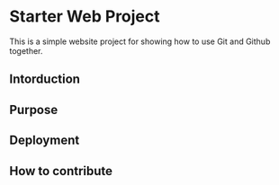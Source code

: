 # Starter Web Project

This is a simple website project for showing how to use Git and Github together.

## Intorduction

## Purpose

## Deployment

## How to contribute